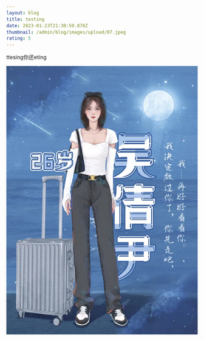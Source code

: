 ```yaml
---
layout: blog
title: testing
date: 2023-01-23T21:30:59.878Z
thumbnail: /admin/blog/images/upload/07.jpeg
rating: 5
---
```

ttesing你还﻿eting

![](/admin/blog/images/upload/07.jpeg)